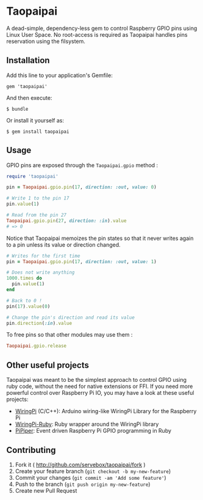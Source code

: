 # Taopaipai

A dead-simple, dependency-less gem to control Raspberry GPIO pins using Linux User Space. No
root-access is required as Taopaipai handles pins reservation using the filsystem.

## Installation

Add this line to your application's Gemfile:

    gem 'taopaipai'

And then execute:

    $ bundle

Or install it yourself as:

    $ gem install taopaipai

## Usage

GPIO pins are exposed through the `Taopaipai.gpio` method :

```ruby
require 'taopaipai'

pin = Taopaipai.gpio.pin(17, direction: :out, value: 0)

# Write 1 to the pin 17
pin.value(1)

# Read from the pin 27
Taopaipai.gpio.pin(27, direction: :in).value
# => 0
```

Notice that Taopaipai memoizes the pin states so that it never writes again to a pin unless its
value or direction changed.

```ruby
# Writes for the first time
pin = Taopaipai.gpio.pin(17, direction: :out, value: 1)

# Does not write anything
1000.times do
  pin.value(1)
end

# Back to 0 !
pin(17).value(0)

# Change the pin's direction and read its value
pin.direction(:in).value
```

To free pins so that other modules may use them  :

```ruby
Taopaipai.gpio.release
```

## Other useful projects

Taopaipai was meant to be the simplest approach to control GPIO using ruby code, without the need
for native extensions or FFI. If you need more powerful control over Raspberry Pi IO, you may have
a look at these useful projects:

* [WiringPi](https://github.com/WiringPi/WiringPi) (C/C++): Arduino wiring-like WiringPi
Library for the Raspberry Pi
* [WiringPi-Ruby](https://github.com/WiringPi/WiringPi-Ruby): Ruby wrapper around the WiringPi
library
* [PiPiper](https://github.com/jwhitehorn/pi_piper): Event driven Raspberry Pi GPIO programming in Ruby

## Contributing

1. Fork it ( http://github.com/servebox/taopaipai/fork )
2. Create your feature branch (`git checkout -b my-new-feature`)
3. Commit your changes (`git commit -am 'Add some feature'`)
4. Push to the branch (`git push origin my-new-feature`)
5. Create new Pull Request

